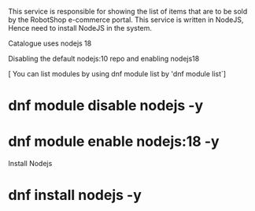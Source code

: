This service is responsible for showing the list of items that are to be sold by the RobotShop e-commerce portal. This service is written in NodeJS, Hence need to install NodeJS in the system.

Catalogue uses nodejs 18

Disabling the default nodejs:10 repo and enabling nodejs18

[ You can list modules by using dnf module list by 'dnf module list`]

# dnf module disable nodejs -y
# dnf module enable nodejs:18 -y

Install Nodejs

# dnf install nodejs -y  